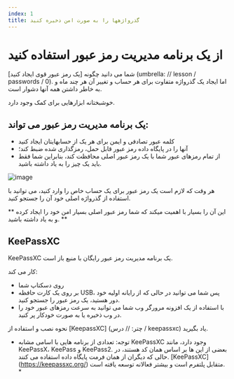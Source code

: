 ```yaml
---
index: 1
title: گذرواژهها را به صورت امن ذخیره کنید
---
```

# از یک برنامه مدیریت رمز عبور استفاده کنید

شما می دانید چگونه [یک رمز عبور قوی ایجاد کنید] (umbrella: // lesson / passwords / 0). اما ایجاد یک گذرواژه متفاوت برای هر حساب و تغییر آن هر چند ماه و به خاطر داشتن همه آنها دشوار است.

خوشبختانه ابزارهایی برای کمک وجود دارد.

## یک برنامه مدیریت رمز عبور می تواند:

* کلمه عبور تصادفی و ایمن برای هر یک از حسابهایتان ایجاد کنید
* آنها را در پایگاه داده رمز عبور قابل حمل، رمزگذاری شده ضبط کند؛
* از تمام رمزهای عبور شما با یک رمز عبور اصلی محافظت کند، بنابراین شما فقط باید یک چیز را به یاد داشته باشید.

![image](password_adv1.png)

هر وقت که لازم است یک رمز عبور برای یک حساب خاص را وارد کنید، می توانید با استفاده از گذرواژه اصلی خود آن را جستجو کنید.

** این آن را بسیار با اهمیت میکند که شما رمز عبور اصلی بسیار امن خود را ایجاد کرده و به یاد داشته باشید. **

## KeePassXC

KeePassXC یک برنامه مدیریت رمز عبور رایگان با منبع باز است.

کار می کند:

* روی دسکتاپ شما
* بر روی یک کارت حافظه USB، پس شما می توانید در حالی که از رایانه اولیه خود دور هستید، یک رمز عبور را جستجو کنید.
* با استفاده از یک افزونه مرورگر وب شما می توانید به سرعت رمزهای عبور خود را در وب ذخیره یا به صورت خودکار پر کنید.

نحوه نصب و استفاده از [KeepassXC] (چتر: // درس / keepassxc) یاد بگیرید.

* توجه: تعدادی از برنامه هایی با اسامی مشابه KeePassXC وجود دارد، مانند KeePassX، KeePass و KeePass2. بعضی از این ها بر اساس همان کد هستند، در حالی که دیگران از همان فرمت پایگاه داده استفاده می کنند. [KeePassXC] (https://keepassxc.org/) متقابل پلتفرم است و بیشتر فعالانه توسعه یافته است. *